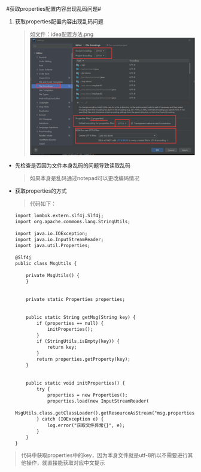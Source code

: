 #获取properties配置内容出现乱码问题#

1. 获取properties配置内容出现乱码问题
	>如文件：idea配置方法.png
	>![](https://github.com/wxx1993108/Document/blob/main/idea%E9%85%8D%E7%BD%AE%E6%96%B9%E6%B3%95.png?raw=true)
* 先检查是否因为文件本身乱码的问题导致读取乱码
	>如果本身是乱码通过notepad可以更改编码情况
* 获取properties的方式

	>代码如下：
    
	```
	import lombok.extern.slf4j.Slf4j;
	import org.apache.commons.lang.StringUtils;

	import java.io.IOException;
	import java.io.InputStreamReader;
	import java.util.Properties;

	@Slf4j
	public class MsgUtils {
	
	    private MsgUtils() {
	    }
	
	
	    private static Properties properties;
	
	
	    public static String getMsg(String key) {
	        if (properties == null) {
	            initProperties();
	        }
	        if (StringUtils.isEmpty(key)) {
	            return key;
	        }
	        return properties.getProperty(key);
	    }
	
	
	    public static void initProperties() {
	        try {
	            properties = new Properties();
	            properties.load(new InputStreamReader(
	                    MsgUtils.class.getClassLoader().getResourceAsStream("msg.properties")));
	        } catch (IOException e) {
	            log.error("获取文件异常{}", e);
	        }
	    }
	}

>代码中获取properties中的key，因为本身文件就是utf-8所以不需要进行其他操作，就直接能获取对应中文提示
>
